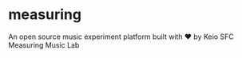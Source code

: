# measuring
An open source music experiment platform built with ❤️️ by Keio SFC Measuring Music Lab
